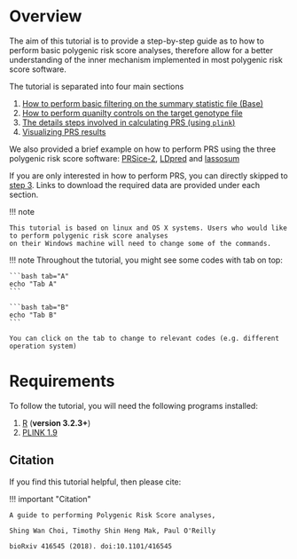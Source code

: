 # Overview 
The aim of this tutorial is to provide a step-by-step guide as to how to perform basic polygenic risk score analyses, therefore
allow for a better understanding of the inner mechanism implemented in most polygenic risk score software. 

The tutorial is separated into four main sections

1. [How to perform basic filtering on the summary statistic file (Base)](base.md)
2. [How to perform quanilty controls on the target genotype file](target.md)
3. [The details steps involved in calculating PRS (using `plink`)](plink.md)
4. [Visualizing PRS results](plink_visual.md)

We also provided a brief example on how to perform PRS using the three polygenic risk score software: [PRSice-2](prsice.md), [LDpred](ldpred.md) and [lassosum](lassosum.md)

If you are only interested in how to perform PRS, you can directly skipped to [step 3](plink.md). Links to download the required data are provided under each section.

!!! note

    This tutorial is based on linux and OS X systems. Users who would like to perform polygenic risk score analyses
    on their Windows machine will need to change some of the commands.

!!! note
    Throughout the tutorial, you might see some codes with tab on top:

    ```bash tab="A"
    echo "Tab A"
    ```

    ```bash tab="B"
    echo "Tab B"
    ```

    You can click on the tab to change to relevant codes (e.g. different operation system)

# Requirements
To follow the tutorial, you will need the following programs installed:

1. [R](https://www.r-project.org/) (**version 3.2.3+**)
2. [PLINK 1.9](https://www.cog-genomics.org/plink2)

## Citation
If you find this tutorial helpful, then please cite:

!!! important "Citation"

    A guide to performing Polygenic Risk Score analyses, 
    
    Shing Wan Choi, Timothy Shin Heng Mak, Paul O'Reilly 
    
    bioRxiv 416545 (2018). doi:10.1101/416545
